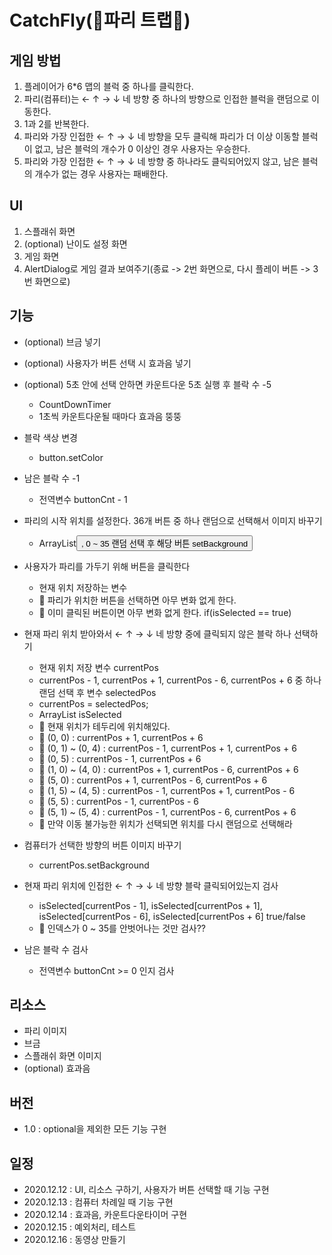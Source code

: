 # CatchFly(🐝파리 트랩🐝)
 
## 게임 방법
1. 플레이어가 6*6 맵의 블럭 중 하나를 클릭한다.
2. 파리(컴퓨터)는 ← ↑ → ↓ 네 방향 중 하나의 방향으로 인접한 블럭을 랜덤으로 이동한다.
3. 1과 2를 반복한다.
4. 파리와 가장 인접한 ← ↑ → ↓ 네 방향을 모두 클릭해 파리가 더 이상 이동할 블럭이 없고, 남은 블럭의 개수가 0 이상인 경우 사용자는 우승한다.
5. 파리와 가장 인접한 ← ↑ → ↓ 네 방향 중 하나라도 클릭되어있지 않고, 남은 블럭의 개수가 없는 경우 사용자는 패배한다.

## UI
1. 스플래쉬 화면
2. (optional) 난이도 설정 화면
3. 게임 화면
4. AlertDialog로 게임 결과 보여주기(종료 -> 2번 화면으로, 다시 플레이 버튼 -> 3번 화면으로)

## 기능
- (optional) 브금 넣기
- (optional) 사용자가 버튼 선택 시 효과음 넣기
- (optional) 5초 안에 선택 안하면 카운트다운 5초 실행 후 블락 수 -5
    - CountDownTimer
    - 1초씩 카운트다운될 때마다 효과음 뚱뚱

- 블락 색상 변경
    - button.setColor
- 남은 블락 수 -1
    - 전역변수 buttonCnt - 1

- 파리의 시작 위치를 설정한다. 36개 버튼 중 하나 랜덤으로 선택해서 이미지 바꾸기
    - ArrayList<Button>, 0 ~ 35 랜덤 선택 후 해당 버튼 setBackground
- 사용자가 파리를 가두기 위해 버튼을 클릭한다
	- 현재 위치 저장하는 변수
	- 📌 파리가 위치한 버튼을 선택하면 아무 변화 없게 한다.
	- 📌 이미 클릭된 버튼이면 아무 변화 없게 한다. if(isSelected == true)
- 현재 파리 위치 받아와서 ← ↑ → ↓ 네 방향 중에 클릭되지 않은 블락 하나 선택하기
    - 현재 위치 저장 변수 currentPos
    - currentPos - 1, currentPos + 1, currentPos - 6, currentPos + 6 중 하나 랜덤 선택 후 변수 selectedPos
    - currentPos = selectedPos;
    - ArrayList<Boolean> isSelected
	- 📌 현재 위치가 테두리에 위치해있다.
	- 📌 (0, 0) : currentPos + 1, currentPos + 6
	- 📌 (0, 1) ~ (0, 4) : currentPos - 1, currentPos + 1, currentPos + 6
	- 📌 (0, 5) : currentPos - 1, currentPos + 6
	- 📌 (1, 0) ~ (4, 0) : currentPos + 1, currentPos - 6, currentPos + 6
	- 📌 (5, 0) : currentPos + 1, currentPos - 6, currentPos + 6
	- 📌 (1, 5) ~ (4, 5) : currentPos - 1, currentPos + 1, currentPos - 6
	- 📌 (5, 5) : currentPos - 1, currentPos - 6
	- 📌 (5, 1) ~ (5, 4) : currentPos - 1, currentPos - 6, currentPos + 6
	- 📌 만약 이동 불가능한 위치가 선택되면 위치를 다시 랜덤으로 선택해라
- 컴퓨터가 선택한 방향의 버튼 이미지 바꾸기
    - currentPos.setBackground

- 현재 파리 위치에 인접한 ← ↑ → ↓ 네 방향 블락 클릭되어있는지 검사
    - isSelected[currentPos - 1], isSelected[currentPos + 1], isSelected[currentPos - 6], isSelected[currentPos + 6] true/false
	- 📌 인덱스가 0 ~ 35를 안벗어나는 것만 검사??
- 남은 블락 수 검사
    - 전역변수 buttonCnt >= 0 인지 검사

## 리소스
- 파리 이미지
- 브금
- 스플래쉬 화면 이미지
- (optional) 효과음

## 버전
- 1.0 : optional을 제외한 모든 기능 구현

## 일정
- 2020.12.12 : UI, 리소스 구하기, 사용자가 버튼 선택할 때 기능 구현
- 2020.12.13 : 컴퓨터 차례일 때 기능 구현
- 2020.12.14 : 효과음, 카운트다운타이머 구현
- 2020.12.15 : 예외처리, 테스트
- 2020.12.16 : 동영상 만들기